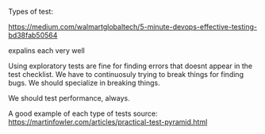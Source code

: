 Types of test:

https://medium.com/walmartglobaltech/5-minute-devops-effective-testing-bd38fab50564

expalins each very well


Using exploratory tests are fine for finding errors that doesnt appear in the test checklist. We have to continuosuly trying to break things for finding bugs. We should specialize in breaking things.


We should test performance, always.

A good example of each type of tests source: https://martinfowler.com/articles/practical-test-pyramid.html

